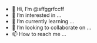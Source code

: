 - 👋 Hi, I’m @sffggrfccff
- 👀 I’m interested in ...
- 🌱 I’m currently learning ...
- 💞️ I’m looking to collaborate on ...
- 📫 How to reach me ...

<!---
sffggrfccff/sffggrfccff is a ✨ special ✨ repository because its `README.md` (this file) appears on your GitHub profile.
You can click the Preview link to take a look at your changes.
--->
